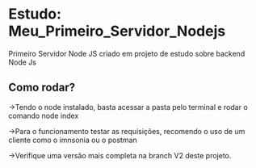 # Estudo: Meu_Primeiro_Servidor_Nodejs
Primeiro Servidor Node JS criado em projeto de estudo sobre backend Node Js

## Como rodar?

->Tendo o node instalado, basta acessar a pasta pelo terminal e rodar o comando node index

->Para o funcionamento testar as requisições, recomendo o uso de um cliente como o imnsonia ou o postman

->Verifique uma versão mais completa na branch V2 deste projeto.
